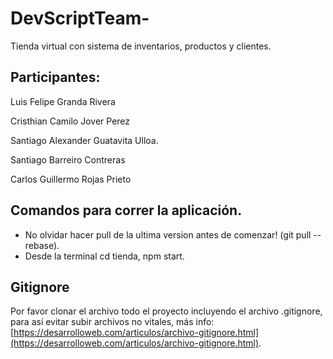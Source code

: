 # DevScriptTeam-

Tienda virtual con sistema de inventarios, productos y clientes.

## Participantes:

Luis Felipe Granda Rivera

Cristhian Camilo Jover Perez

Santiago Alexander Guatavita Ulloa.

Santiago Barreiro Contreras

Carlos Guillermo Rojas Prieto

## Comandos para correr la aplicación.
- No olvidar  hacer pull de la ultima version antes de comenzar! (git pull --rebase).
- Desde la terminal cd tienda, npm start.

## Gitignore
Por favor clonar el archivo todo el proyecto incluyendo el archivo .gitignore, para así evitar subir archivos no vitales, más info: [https://desarrolloweb.com/articulos/archivo-gitignore.html](https://desarrolloweb.com/articulos/archivo-gitignore.html).